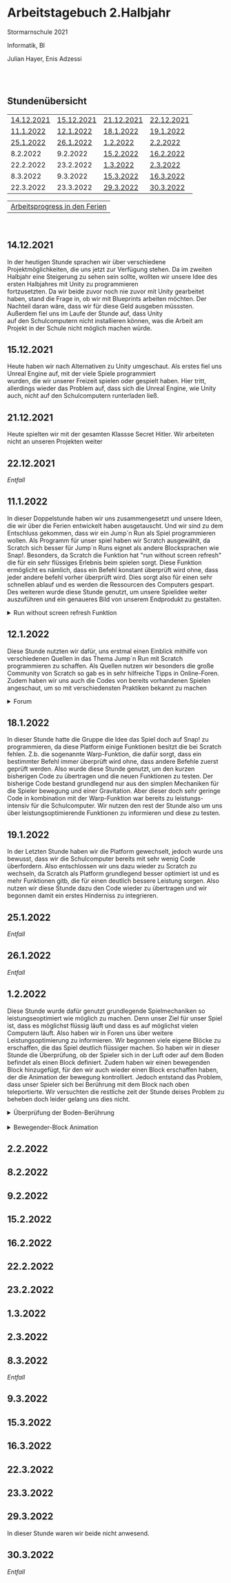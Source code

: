# Arbeitstagebuch 2.Halbjahr
<p>
Stormarnschule 2021 
     
     
Informatik, Bl

Julian Hayer, Enis Adzessi
	

</p>
</br>
</br>


## Stundenübersicht
<table align="center">
  <tr>
    <td><a href="#14.12.2021"> 14.12.2021 </a></td>
    <td><a href="#15.12.2021"> 15.12.2021 </a></td>
    <td><a href="#21.12.2021"> 21.12.2021 </a></td>
    <td><a href="#22.12.2021"> 22.12.2021 </a></td>
</tr>
  <tr>
    <td><a href="#11.1.2022"> 11.1.2022 </a></td>
    <td><a href="#12.1.2022"> 12.1.2022 </a></td>
    <td><a href="#18.1.2022"> 18.1.2022 </a></td>
    <td><a href="#19.1.2022"> 19.1.2022 </a></td>
 </tr>
   <tr>
     <td><a href="#25.1.2022"> 25.1.2022 </a></td>
     <td><a href="#26.1.2022"> 26.1.2022 </a></td>
     <td><a href="#1.2.2022"> 1.2.2022 </a></td>
     <td><A href="#2.2.2022"> 2.2.2022 </a></td>
     
  </tr>
    <tr>
      <td><a href"#8.2.2022"> 8.2.2022 </a></td>
      <td><a href"#9.2.2022"> 9.2.2022 </a></td>
      <td><a href="#15.2.2022"> 15.2.2022 </a></td>
      <td><a href="#16.2.2022"> 16.2.2022 </a></td>
  </tr>
    <tr>
      <td><a href"#22.2.2022"> 22.2.2022 </a></td>
      <td><a href"#23.2.2022"> 23.2.2022 </a></td>
      <td><a href="#1.3.2022"> 1.3.2022 </a></td>
      <td><a href="#2.3.2022"> 2.3.2022 </a></td>
   
   </tr>
    <tr>
      <td><a href"#8.3.2022"> 8.3.2022 </a></td>
      <td><a href"#9.3.2022"> 9.3.2022 </a></td>
      <td><a href="#15.3.2022"> 15.3.2022 </a></td>
      <td><a href="#16.3.2022"> 16.3.2022 </a></td>
   </tr>
    <tr>
      <td><a href"#22.3.2022"> 22.3.2022 </a></td>
      <td><a href"#23.3.2022"> 23.3.2022 </a></td>
      <td><a href="#29.3.2022"> 29.3.2022 </a></td>
      <td><a href="#30.3.2022"> 30.3.2022 </a></td>
  
  <table align="center">
<tr>
	<td> <a href="#Arbeitsprogress in den Ferien"> Arbeitsprogress in den Ferien </a></td>
</tr>
       </table>
 <br>   
      
 ## <p> <h2> <a id="14.12.2021"> 14.12.2021 </a> </h2>
      
 In der heutigen Stunde sprachen wir über verschiedene Projektmöglichkeiten, die uns jetzt zur Verfügung stehen. Da im zweiten           
    Halbjahr eine Steigerung zu sehen sein sollte, wollten wir unsere Idee des ersten Halbjahres mit Unity zu programmieren  
    fortzusetzten. Da wir beide zuvor noch nie zuvor mit Unity gearbeitet haben, stand die Frage in, ob wir mit Blueprints arbeiten 
    möchten. Der Nachteil daran wäre, dass wir für diese Geld ausgeben müsssten. Außerdem fiel uns im Laufe der Stunde auf, dass Unity                      
    auf den Schulcomputern nicht installieren können, was die Arbeit am Projekt in der Schule nicht möglich machen würde. 
      
## <p> <h2> <a id="15.12.2021"> 15.12.2021 </a> </h2>
      
  Heute haben wir nach Alternativen zu Unity umgeschaut. Als erstes fiel uns Unreal Engine auf, mit der viele Spiele programmiert    
    wurden, die wir unserer Freizeit spielen oder gespielt haben. Hier tritt, allerdings wieder das Problem auf, dass sich die Unreal Engine, 
    wie Unity auch, nicht auf den Schulcomputern runterladen ließ.        
 
 ## <p> <h2> <a id="21.12.2021"> 21.12.2021 </a> </h2>
    
  Heute spielten wir mit der gesamten Klassse Secret Hitler. Wir arbeiteten nicht an unseren Projekten weiter
      
 ## <p> <h2> <a id="22.12.2021"> 22.12.2021 </a> </h2>
      
  *Entfall*
      
 ## <p> <h2> <a id="11.1.2022"> 11.1.2022 </a> </h2>
      
  In dieser Doppelstunde haben wir uns zusammengesetzt und unsere Ideen, die wir über die Ferien entwickelt haben ausgetauscht. Und wir sind zu dem Entschluss gekommen, dass wir ein Jump´n Run als Spiel programmieren wollen. Als Programm für unser spiel haben wir Scratch ausgewählt, da Scratch sich besser für Jump´n Runs eignet als andere Blocksprachen wie Snap!. Besonders, da Scratch die Funktion hat "run without screen refresh" die für ein sehr flüssiges Erlebnis beim spielen sorgt. Diese Funktion ermöglicht es nämlich, dass ein Befehl konstant überprüft wird ohne, dass jeder andere befehl vorher überprüft wird. Dies sorgt also für einen sehr schnellen ablauf und es werden die Ressourcen des Computers gespart.
Des weiteren wurde diese Stunde genutzt, um unsere Spielidee weiter auszuführen und ein genaueres Bild von unserem Endprodukt zu gestalten.
      <br> 
      <details>
	<summary>Run without screen refresh Funktion</summary>
 ![run without screen refresh](https://user-images.githubusercontent.com/88385824/163691571-4d85f686-a2a3-49db-bdf0-0ad96c3da182.PNG)
	
</details>
      
      
## <p> <h2> <a id="12.1.2022"> 12.1.2022 </a> </h2>

Diese Stunde nutzten wir dafür, uns erstmal einen Einblick mithilfe von verschiedenen Quellen in das Thema Jump´n Run mit Scratch programmieren zu schaffen. Als Quellen nutzen wir besonders die große Community von Scratch so gab es in sehr hilfreiche Tipps in Online-Foren. Zudem haben wir uns auch die Codes von bereits vorhandenen Spielen angeschaut, um so mit verschiedensten Praktiken bekannt zu machen
     <details>
	     <summary>Forum</summary>
	     <a href="https://scratch.mit.edu/discuss/13/"> Link zu einem Forum </a>

</details>
	    
## <p> <h2> <a id="18.1.2022"> 18.1.2022 </a> </h2>
	    
 In dieser Stunde hatte die Gruppe die Idee das Spiel doch auf Snap! zu programmieren, da diese Platform einige Funktionen besitzt die bei Scratch fehlen. Z.b. die sogenannte Warp-Funktion, die dafür sorgt, dass ein bestimmter Befehl immer überprüft wird ohne, dass andere Befehle zuerst geprüft werden. Also wurde diese Stunde genutzt, um den kurzen bisherigen Code zu übertragen und die neuen Funktionen zu testen. Der bisherige Code bestand grundlegend nur aus den simplen Mechaniken für die Spieler bewegung und einer Gravitation. Aber dieser doch sehr geringe Code in kombination mit der Warp-Funktion war bereits zu leistungs-intensiv für die Schulcomputer. Wir nutzen den rest der Stunde also um uns über leistungsoptimierende Funktionen zu informieren und diese zu testen.   

## <p> <h2> <a id="19.1.2022"> 19.1.2022 </a> </h2>

In der Letzten Stunde haben wir die Platform gewechselt, jedoch wurde uns bewusst, dass wir die Schulcomputer bereits mit sehr wenig Code überfordern. Also entschlossen wir uns dazu wieder zu Scratch zu wechseln, da Scratch als Platform grundlegend besser optimiert ist und es mehr Funktionen gitb, die für einen deutlich bessere Leistung sorgen. Also nutzen wir diese Stunde dazu den Code wieder zu übertragen und wir begonnen damit ein erstes Hinderniss zu integrieren.

## <p> <h2> <a id="25.1.2022"> 25.1.2022 </a> </h2>
	    
*Entfall*
	    

## <p> <h2> <a id="26.1.2022"> 26.1.2022 </a> </h2>
	    
*Entfall*

## <p> <h2> <a id="1.2.2022"> 1.2.2022 </a> </h2>

Diese Stunde wurde dafür genutzt grundlegende Spielmechaniken so leistungseoptimiert wie möglich zu machen. Denn unser Ziel für unser Spiel ist, dass es möglichst flüssig läuft und dass es auf möglichst vielen Computern läuft. Also haben wir in Foren uns über weitere Leistungsoptimierung zu informieren. Wir begonnen viele eigene Blöcke zu erschaffen, die das Spiel deutlich flüssiger machen. So haben wir in dieser Stunde die Überprüfung, ob der Spieler sich in der Luft oder auf dem Boden befindet als einen Block definiert. Zudem haben wir einen bewegenden Block hinzugefügt, für den wir auch wieder einen Block erschaffen haben, der die Animation der bewegung kontrolliert. Jedoch entstand das Problem, dass unser Spieler sich bei Berührung mit dem Block nach oben teleportierte. Wir versuchten die restliche zeit der Stunde deises Problem zu beheben doch leider gelang uns dies nicht.
    
<details>
	<summary>Überprüfung der Boden-Berührung</summary>
	![Screenshot github](https://user-images.githubusercontent.com/88385822/163799396-4abbd171-fcc4-462b-91ff-1d6dcee46681.PNG)

</details>
<br> 
      <details>
	<summary>Bewegender-Block Animation</summary>
 ![image](https://user-images.githubusercontent.com/88385822/163800261-09124c6b-5488-40e2-965f-f159a54ae89c.png)
	
</details>
	    

## <p> <h2> <a id="2.2.2022"> 2.2.2022 </a> </h2>
	    

## <p> <h2> <a id="8.2.2022"> 8.2.2022 </a> </h2>

## <p> <h2> <a id="9.2.2022"> 9.2.2022 </a> </h2>

## <p> <h2> <a id="15.2.2022"> 15.2.2022 </a> </h2>

## <p> <h2> <a id="16.2.2022"> 16.2.2022 </a> </h2>

## <p> <h2> <a id="22.2.2022"> 22.2.2022 </a> </h2>

## <p> <h2> <a id="23.2.2022"> 23.2.2022 </a> </h2>

## <p> <h2> <a id="1.3.2022"> 1.3.2022 </a> </h2>

## <p> <h2> <a id="2.3.2022"> 2.3.2022 </a> </h2>

## <p> <h2> <a id="8.3.2022"> 8.3.2022 </a> </h2>

*Entfall*

## <p> <h2> <a id="9.3.2022"> 9.3.2022 </a> </h2>

## <p> <h2> <a id="15.3.2022"> 15.3.2022 </a> </h2>

## <p> <h2> <a id="16.3.2022"> 16.3.2022 </a> </h2>

## <p> <h2> <a id="22.3.2022"> 22.3.2022 </a> </h2>

## <p> <h2> <a id="23.3.2022"> 23.3.2022 </a> </h2>

## <p> <h2> <a id="29.3.2022"> 29.3.2022 </a> </h2>
In dieser Stunde waren wir beide nicht anwesend. 

## <p> <h2> <a id="30.3.2022"> 30.3.2022 </a> </h2>

*Entfall*


      
      
 
